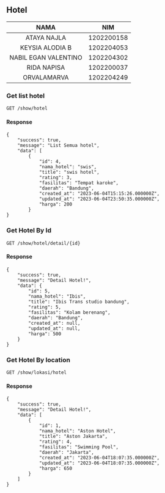 ## Hotel ##

|NAMA                   | NIM       |
|:---:|:---:|
|ATAYA NAJLA            | 1202200158|
|KEYSIA ALODIA B        | 1202204053|
|NABIL EGAN VALENTINO   | 1202204302|
|RIDA NAPISA            | 1202200037|
|ORVALAMARVA            | 1202204249|

### Get list hotel ###

```
GET /show/hotel
```
    
#### Response ####
```
{
    "success": true,
    "message": "List Semua hotel",
    "data": [
        {
            "id": 4,
            "nama_hotel": "swis",
            "title": "swis hotel",
            "rating": 3,
            "fasilitas": "Tempat karoke",
            "daerah": "Bandung",
            "created_at": "2023-06-04T15:15:26.000000Z",
            "updated_at": "2023-06-04T23:50:35.000000Z",
            "harga": 200
        }
}
```

### Get Hotel By Id ###
```
GET /show/hotel/detail/{id}
```
 
#### Response ####
```
{
    "success": true,
    "message": "Detail Hotel!",
    "data": {
        "id": 5,
        "nama_hotel": "Ibis",
        "title": "Ibis Trans studio bandung",
        "rating": 5,
        "fasilitas": "Kolam berenang",
        "daerah": "Bandung",
        "created_at": null,
        "updated_at": null,
        "harga": 500
    }
}
```
### Get Hotel By location ###
```
GET /show/lokasi/hotel
```
#### Response ####
```
{
    "success": true,
    "message": "Detail Hotel!",
    "data": [
        {
            "id": 1,
            "nama_hotel": "Aston Hotel",
            "title": "Aston Jakarta",
            "rating": 4,
            "fasilitas": "Swimming Pool",
            "daerah": "Jakarta",
            "created_at": "2023-06-04T18:07:35.000000Z",
            "updated_at": "2023-06-04T18:07:35.000000Z",
            "harga": 650
        }
    ]
}
```
